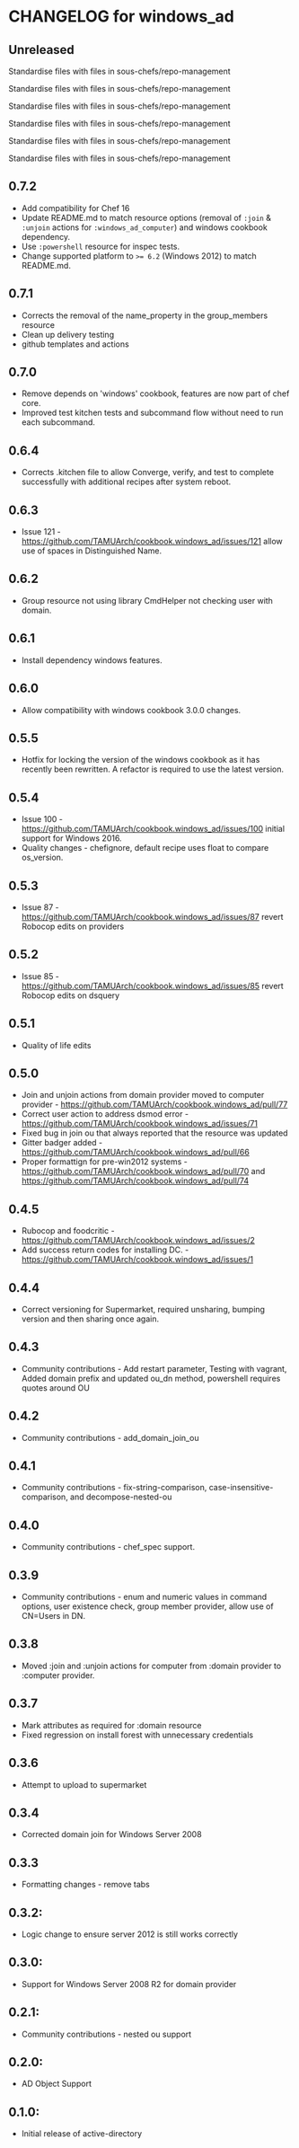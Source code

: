 # CHANGELOG for windows_ad

## Unreleased

Standardise files with files in sous-chefs/repo-management

Standardise files with files in sous-chefs/repo-management

Standardise files with files in sous-chefs/repo-management

Standardise files with files in sous-chefs/repo-management

Standardise files with files in sous-chefs/repo-management

Standardise files with files in sous-chefs/repo-management


## 0.7.2

* Add compatibility for Chef 16
* Update README.md to match resource options (removal of `:join` & `:unjoin` actions for `:windows_ad_computer`) and windows cookbook dependency.
* Use `:powershell` resource for inspec tests.
* Change supported platform to `>= 6.2` (Windows 2012) to match README.md.

## 0.7.1

* Corrects the removal of the name_property in the group_members resource
* Clean up delivery testing
* github templates and actions

## 0.7.0

* Remove depends on 'windows' cookbook, features are now part of chef core.
* Improved test kitchen tests and subcommand flow without need to run each subcommand.

## 0.6.4

* Corrects .kitchen file to allow Converge, verify, and test to complete successfully with additional recipes after system reboot.

## 0.6.3

* Issue 121 - https://github.com/TAMUArch/cookbook.windows_ad/issues/121 allow use of spaces in Distinguished Name.

## 0.6.2

* Group resource not using library CmdHelper not checking user with domain.

## 0.6.1

* Install dependency windows features.

## 0.6.0

* Allow compatibility with windows cookbook 3.0.0 changes.

## 0.5.5

* Hotfix for locking the version of the windows cookbook as it has recently been rewritten.  A refactor is required to use the latest version.

## 0.5.4

* Issue 100 - https://github.com/TAMUArch/cookbook.windows_ad/issues/100 initial support for Windows 2016.
* Quality changes - chefignore, default recipe uses float to compare os_version.

## 0.5.3

* Issue 87 - https://github.com/TAMUArch/cookbook.windows_ad/issues/87 revert Robocop edits on providers

## 0.5.2

* Issue 85 - https://github.com/TAMUArch/cookbook.windows_ad/issues/85 revert Robocop edits on dsquery

## 0.5.1

* Quality of life edits

## 0.5.0

* Join and unjoin actions from domain provider moved to computer provider - https://github.com/TAMUArch/cookbook.windows_ad/pull/77
* Correct user action to address dsmod error - https://github.com/TAMUArch/cookbook.windows_ad/issues/71
* Fixed bug in join ou that always reported that the resource was updated
* Gitter badger added - https://github.com/TAMUArch/cookbook.windows_ad/pull/66
* Proper formattign for pre-win2012 systems - https://github.com/TAMUArch/cookbook.windows_ad/pull/70 and https://github.com/TAMUArch/cookbook.windows_ad/pull/74

## 0.4.5

* Rubocop and foodcritic - https://github.com/TAMUArch/cookbook.windows_ad/issues/2
* Add success return codes for installing DC. - https://github.com/TAMUArch/cookbook.windows_ad/issues/1

## 0.4.4

* Correct versioning for Supermarket, required unsharing, bumping version and then sharing once again.

## 0.4.3

* Community contributions - Add restart parameter, Testing with vagrant, Added domain prefix and updated ou_dn method, powershell requires quotes around OU

## 0.4.2

* Community contributions - add_domain_join_ou

## 0.4.1

* Community contributions - fix-string-comparison, case-insensitive-comparison, and decompose-nested-ou

## 0.4.0

* Community contributions - chef_spec support.

## 0.3.9

* Community contributions - enum and numeric values in command options, user existence check, group member provider, allow use of CN=Users in DN.

## 0.3.8

* Moved :join and :unjoin actions for computer from :domain provider to :computer provider.

## 0.3.7

* Mark attributes as required for :domain resource
* Fixed regression on install forest with unnecessary credentials 

## 0.3.6

* Attempt to upload to supermarket

## 0.3.4

* Corrected domain join for Windows Server 2008

## 0.3.3

* Formatting changes - remove tabs

## 0.3.2:

* Logic change to ensure server 2012 is still works correctly

## 0.3.0:

* Support for Windows Server 2008 R2 for domain provider

## 0.2.1:

* Community contributions - nested ou support

## 0.2.0:

* AD Object Support

## 0.1.0:

* Initial release of active-directory





